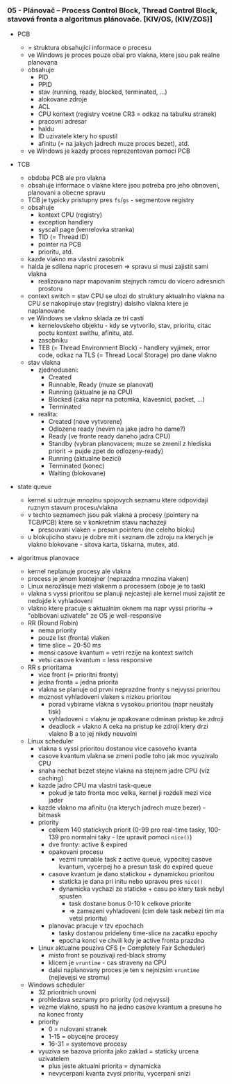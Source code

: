 ### 05 - Plánovač – Process Control Block, Thread Control Block, stavová fronta a algoritmus plánovače. [KIV/OS, (KIV/ZOS)]

- PCB
  - = struktura obsahujici informace o procesu
  - ve Windows je proces pouze obal pro vlakna, ktere jsou pak realne planovana
  - obsahuje
    - PID
    - PPID
    - stav (running, ready, blocked, terminated, ...)
    - alokovane zdroje
    - ACL
    - CPU kontext (registry vcetne CR3 = odkaz na tabulku stranek)
    - pracovni adresar
    - haldu
    - ID uzivatele ktery ho spustil
    - afinitu (= na jakych jadrech muze proces bezet), atd.
  - ve Windows je kazdy proces reprezentovan pomoci PCB
- TCB
  - obdoba PCB ale pro vlakna
  - obsahuje informace o vlakne ktere jsou potreba pro jeho obnoveni, planovani a obecne spravu
  - TCB je typicky pristupny pres `fs`/`gs` - segmentove registry
  - obsahuje
    - kontext CPU (registry)
    - exception handlery
    - syscall page (kenrelovka stranka)
    - TID (= Thread ID)
    - pointer na PCB
    - prioritu, atd.
  - kazde vlakno ma vlastni zasobnik
  - halda je sdilena napric procesem => spravu si musi zajistit sami vlakna
    - realizovano napr mapovanim stejnych ramcu do vicero adresnich prostoru
  - context switch = stav CPU se ulozi do struktury aktualniho vlakna na CPU se nakopiruje stav (registry) dalsiho vlakna ktere je naplanovane
  - ve Windows se vlakno sklada ze tri casti
    - kernelovskeho objektu - kdy se vytvorilo, stav, prioritu, citac poctu kontext swithu, afinitu, atd.
    - zasobniku
    - TEB (= Thread Environment Block) - handlery vyjimek, error code, odkaz na TLS (= Thread Local Storage) pro dane vlakno
  - stav vlakna
    - zjednoduseni:
      - Created
      - Runnable, Ready (muze se planovat)
      - Running (aktualne je na CPU)
      - Blocked (caka napr na potomka, klavesnici, packet, ...)
      - Terminated
    - realita:
      - Created (nove vytvorene)
      - Odlozene ready (nevim na jake jadro ho dame?)
      - Ready (ve fronte ready daneho jadra CPU)
      - Standby (vybran planovacem; muze se zmenil z hlediska priorit -> pujde zpet do odlozeny-ready)
      - Running (aktualne bezici)
      - Terminated (konec)
      - Waiting (blokovane)

- state queue
  - kernel si udrzuje mnozinu spojovych seznamu ktere odpovidaji ruznym stavum procesu/vlakna
  - v techto seznamech jsou pak vlakna a procesy (pointery na TCB/PCB) ktere se v konkretnim stavu nachazeji
    - presouvani vlaken = presun pointeru (ne celeho bloku)
  - u blokujiciho stavu je dobre mit i seznam dle zdroju na kterych je vlakno blokovane - sitova karta, tiskarna, mutex, atd.

- algoritmus planovace
  - kernel neplanuje procesy ale vlakna
  - process je jenom kontejner (neprazdna mnozina vlaken)
  - Linux nerozlisuje mezi vlakenm a processem (oboje je to task)
  - vlakna s vyssi prioritou se planuji nejcasteji ale kernel musi zajistit ze nedojde k vyhladoveni
  - vlakno ktere pracuje s aktualnim oknem ma napr vyssi prioritu -> "oblbovani uzivatele" ze OS je well-responsive
  - RR (Round Robin)
    - nema priority
    - pouze list (fronta) vlaken
    - time slice ~ 20-50 ms
    - mensi casove kvantum = vetri rezije na kontext switch
    - vetsi casove kvantum = less responsive
  - RR s prioritama
    - vice front (= prioritni fronty)
    - jedna fronta = jedna priorita
    - vlakna se planuje od prvni neprazdne fronty s nejvyssi prioritou
    - moznost vyhladoveni vlaken s nizkou prioritou
      - porad vybirame vlakna s vysokou prioritou (napr neustaly tisk)
      - vyhladoveni = vlaknu je opakovane odminan pristup ke zdroji
      - deadlock = vlakno A ceka na pristup ke zdroji ktery drzi vlakno B a to jej nikdy neuvolni
  - Linux scheduler
    - vlakna s vyssi prioritou dostanou vice casoveho kvanta
    - casove kvantum vlakna se zmeni podle toho jak moc vyuzivalo CPU
    - snaha nechat bezet stejne vlakna na stejnem jadre CPU (viz caching)
    - kazde jadro CPU ma vlastni task-queue
      - pokud je tato fronta moc velka, kernel ji rozdeli mezi vice jader
    - kazde vlakno ma afinitu (na kterych jadrech muze bezer) - bitmask
    - priority
      - celkem 140 statickych priorit (0-99 pro real-time tasky, 100-139 pro normalni taky - lze upravit pomoci `nice()`)
      - dve fronty: active & expired
      - opakovani procesu
        - vezmi runnable task z active queue, vypocitej casove kvantum, vycerpej ho a presun task do expired queue
      - casove kvantum je dano statickou + dynamickou prioritou
        - staticka je dana pri initu nebo upravou pres `nice()`
        - dynamicka vychazi ze staticke + casu po ktery task nebyl spusten
          - task dostane bonus 0-10 k celkove priorite
          - => zamezeni vyhladoveni (cim dele task nebezi tim ma vetsi prioritu)
      - planovac pracuje v tzv epochach
        - tasky dostanou prideleny time-slice na zacatku epochy
        - epocha konci ve chvili kdy je active fronta prazdna
    - Linux aktualne pouziva CFS (= Completely Fair Scheduler)
      - misto front se pouzivaji red-black stromy
      - klicem je `vruntime` - cas straveny na CPU
      - dalsi naplanovany proces je ten s nejnizsim `vruntime` (nejlevejsi ve stromu)
  - Windows scheduler
    - 32 prioritnich urovni
    - prohledava seznamy pro priority (od nejvyssi)
    - vezme vlakno, spusti ho na jedno casove kvantum a presune ho na konec fronty
    - priority
      - 0 = nulovani stranek
      - 1-15 = obycejne procesy
      - 16-31 = systemove procesy
    - vyuziva se bazova priorita jako zaklad = staticky urcena uzivatelem
      - plus jeste aktualni priorita = dynamicka
      - nevycerpani kvanta zvysi prioritu, vycerpani snizi
